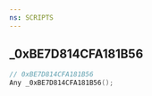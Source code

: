 ```yaml
---
ns: SCRIPTS
---
```

## _0xBE7D814CFA181B56

```c
// 0xBE7D814CFA181B56
Any _0xBE7D814CFA181B56();
```

